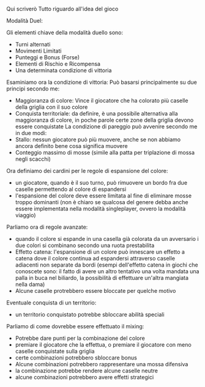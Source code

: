 Qui scriverò Tutto riguardo all'idea del gioco

Modalità Duel: 

Gli elementi chiave della modalità duello sono:
- Turni alternati
- Movimenti Limitati
- Punteggi e Bonus (Forse)
- Elementi di Rischio e Ricompensa
- Una determinata condizione di vittoria

Esaminiamo ora la condizione di vittoria:
Può basarsi principalmente su due principi secondo me:
- Maggioranza di colore: Vince il giocatore che ha colorato più caselle della griglia con il suo colore
- Conquista territoriale: da definire, è una possibile alternativa alla maggioranza di colore, in poche parole certe zone della griglia devono essere conquistate
La condizione di pareggio può avvenire secondo me in due modi:
- Stallo: nessun giocatore può più muovere, anche se non abbiamo ancora definito bene cosa significa muovere
- Conteggio massimo di mosse (simile alla patta per triplazione di mossa negli scacchi)

Ora definiamo dei cardini per le regole di espansione del colore:
- un giocatore, quando è il suo turno, può rimuovere un bordo fra due caselle permettendo al colore di espandersi
- l'espansione del colore deve essere limitata al fine di eliminare mosse troppo dominanti (non è chiaro se qualcosa del genere debba anche essere implementata nella modalità singleplayer,
  ovvero la modalità viaggio)

Parliamo ora di regole avanzate:
- quando il colore si espande in una casella già colorata da un avversario i due colori si combinano secondo una ruota prestabilita
- Effetto catena: l'espansione di un colore può innescare un effetto a catena dove il colore continua ad espandersi attraverso caselle adiacenti non separate da bordi (esempi dell'effetto catena in giochi
   che conoscete sono: il fatto di avere un altro tentativo una volta mandata una palla in buca nel biliardo, la possibilità di effettuare un'altra mangiata nella dama)
- Alcune caselle protrebbero essere bloccate per quelche motivo

Eventuale conquista di un territorio:
- un territorio conquistato potrebbe sbloccare abilità speciali

Parliamo di come dovrebbe essere effettuato il mixing:
- Potrebbe dare punti per la combinazione del colore
- premiare il giocatore che la effettua, o premiare il giocatore con meno caselle conquistate sulla griglia
- certe combinazioni potrebbero sbloccare bonus
- Alcune combinazioni potrebbero rappresentare una mossa difensiva
- la combinazione potrebbe rendere alcune caselle neutre
- alcune combinazioni potrebbero avere effetti strategici
  
